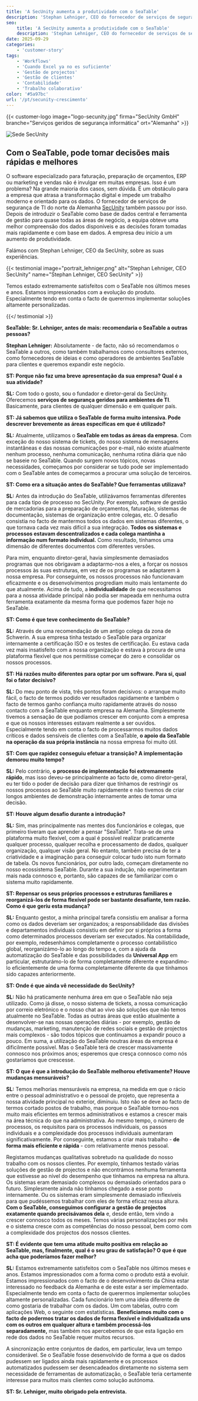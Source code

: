 ```yaml
---
title: 'A SecUnity aumenta a produtividade com o SeaTable'
description: 'Stephan Lehniger, CEO do fornecedor de serviços de segurança de TI SecUnity, fala numa entrevista sobre as suas experiências com o SeaTable e os motivos da mudança.'
seo:
    title: 'A SecUnity aumenta a produtividade com o SeaTable'
    description: 'Stephan Lehniger, CEO do fornecedor de serviços de segurança de TI SecUnity, fala numa entrevista sobre as suas experiências com o SeaTable e os motivos da mudança.'
date: 2025-09-29
categories:
    - 'customer-story'
tags:
    - 'Workflows'
    - 'Cuando Excel ya no es suficiente'
    - 'Gestão de projectos'
    - 'Gestão de clientes'
    - 'Contabilidade'
    - 'Trabalho colaborativo'
color: '#5a97bc'
url: '/pt/secunity-crescimento'
---
```


{{< customer-logo image="logo-secunity.jpg" firma="SecUnity GmbH" branche="Serviços geridos de segurança informática" ort="Alemanha" >}}

![Sede SecUnity](secunity.png)

## Com o SeaTable, pode tomar decisões mais rápidas e melhores

O software especializado para faturação, preparação de orçamentos, ERP ou marketing e vendas não é invulgar em muitas empresas. Isso é um problema? Na grande maioria dos casos, sem dúvida. É um obstáculo para a empresa que atrasa a transformação digital e impede um trabalho moderno e orientado para os dados. O fornecedor de serviços de segurança de TI do norte da Alemanha [SecUnity](https://secunity.global/) também passou por isso. Depois de introduzir o SeaTable como base de dados central e ferramenta de gestão para quase todas as áreas de negócio, a equipa obteve uma melhor compreensão dos dados disponíveis e as decisões foram tomadas mais rapidamente e com base em dados. A empresa deu início a um aumento de produtividade.

Falámos com Stephan Lehniger, CEO da SecUnity, sobre as suas experiências.

{{< testimonial image="portrait_lehniger.png" alt="Stephan Lehniger, CEO SecUnity" name="Stephan Lehniger, CEO SecUnity" >}}

Temos estado extremamente satisfeitos com o SeaTable nos últimos meses e anos. Estamos impressionados com a evolução do produto. Especialmente tendo em conta o facto de querermos implementar soluções altamente personalizadas.

{{</ testimonial >}}

**SeaTable: Sr. Lehniger, antes de mais: recomendaria o SeaTable a outras pessoas?**

**Stephan Lehniger:** Absolutamente - de facto, não só recomendamos o SeaTable a outros, como também trabalhamos como consultores externos, como fornecedores de ideias e como operadores de ambientes SeaTable para clientes e queremos expandir este negócio.

**ST: Porque não faz uma breve apresentação da sua empresa? Qual é a sua atividade?**

**SL:** Com todo o gosto, sou o fundador e diretor-geral da SecUnity. Oferecemos **serviços de segurança geridos para ambientes de TI**. Basicamente, para clientes de qualquer dimensão e em qualquer país.

**ST: Já sabemos que utiliza o SeaTable de forma muito intensiva. Pode descrever brevemente as áreas específicas em que é utilizado?**

**SL:** Atualmente, utilizamos o **SeaTable em todas as áreas da empresa.** Com exceção do nosso sistema de tickets, do nosso sistema de mensagens instantâneas e das nossas comunicações por e-mail, não existe atualmente nenhum processo, nenhuma comunicação, nenhuma rotina diária que não se baseie no SeaTable. Quando surgem novos tópicos, novas necessidades, começamos por considerar se tudo pode ser implementado com o SeaTable antes de começarmos a procurar uma solução de terceiros.

**ST: Como era a situação antes do SeaTable? Que ferramentas utilizava?**

**SL:** Antes da introdução do SeaTable, utilizávamos ferramentas diferentes para cada tipo de processo no SecUnity. Por exemplo, software de gestão de mercadorias para a preparação de orçamentos, faturação, sistemas de documentação, sistemas de organização entre colegas, etc. O desafio consistia no facto de mantermos todos os dados em sistemas diferentes, o que tornava cada vez mais difícil a sua integração. **Todos os sistemas e processos estavam descentralizados e cada colega mantinha a informação num formato individual.** Como resultado, tínhamos uma dimensão de diferentes documentos com diferentes versões.

Para mim, enquanto diretor-geral, havia simplesmente demasiados programas que nos obrigavam a adaptarmo-nos a eles, a forçar os nossos processos às suas estruturas, em vez de os programas se adaptarem à nossa empresa. Por conseguinte, os nossos processos não funcionavam eficazmente e os desenvolvimentos progrediam muito mais lentamente do que atualmente. Acima de tudo, a **individualidade** de que necessitamos para a nossa atividade principal não podia ser mapeada em nenhuma outra ferramenta exatamente da mesma forma que podemos fazer hoje no SeaTable.

**ST: Como é que teve conhecimento do SeaTable?**

**SL:** Através de uma recomendação de um antigo colega da zona de Schwerin. A sua empresa tinha testado o SeaTable para organizar internamente a certificação ISO e os testes de certificação. Eu estava cada vez mais insatisfeito com a nossa organização e estava à procura de uma plataforma flexível que nos permitisse começar do zero e consolidar os nossos processos.

**ST: Há razões muito diferentes para optar por um software. Para si, qual foi o fator decisivo?**

**SL:** Do meu ponto de vista, três pontos foram decisivos: o arranque muito fácil, o facto de termos podido ver resultados rapidamente e também o facto de termos ganho confiança muito rapidamente através do nosso contacto com a SeaTable enquanto empresa na Alemanha. Simplesmente tivemos a sensação de que podíamos crescer em conjunto com a empresa e que os nossos interesses estavam realmente a ser ouvidos. Especialmente tendo em conta o facto de processarmos muitos dados críticos e dados sensíveis de clientes com a SeaTable, **o apoio da SeaTable na operação da sua própria instância** na nossa empresa foi muito útil.

**ST: Com que rapidez conseguiu efetuar a transição? A implementação demorou muito tempo?**

**SL:** Pelo contrário, **o processo de implementação foi extremamente rápido**, mas isso deveu-se principalmente ao facto de, como diretor-geral, eu ter tido o poder de decisão para dizer que tínhamos de restringir os nossos processos ao SeaTable muito rapidamente e não tivemos de criar longos ambientes de demonstração internamente antes de tomar uma decisão.

**ST: Houve algum desafio durante a introdução?**

**SL:** Sim, mas principalmente nas mentes dos funcionários e colegas, que primeiro tiveram que aprender a pensar "SeaTable". Trata-se de uma plataforma muito flexível, com a qual é possível realizar praticamente qualquer processo, qualquer recolha e processamento de dados, qualquer organização, qualquer visão geral. No entanto, também precisa de ter a criatividade e a imaginação para conseguir colocar tudo isto num formato de tabela. Os novos funcionários, por outro lado, começam diretamente no nosso ecossistema SeaTable. Durante a sua indução, não experimentaram mais nada connosco e, portanto, são capazes de se familiarizar com o sistema muito rapidamente.

**ST: Repensar os seus próprios processos e estruturas familiares e reorganizá-los de forma flexível pode ser bastante desafiante, tem razão. Como é que geriu esta mudança?**

**SL:** Enquanto gestor, a minha principal tarefa consistiu em analisar a forma como os dados deveriam ser organizados; a responsabilidade das divisões e departamentos individuais consistiu em definir por si próprios a forma como determinados processos deveriam ser executados. Na contabilidade, por exemplo, redesenhámos completamente o processo contabilístico global, reorganizámo-lo ao longo do tempo e, com a ajuda da automatização do SeaTable e das possibilidades da **Universal App** em particular, estruturámo-lo de forma completamente diferente e expandimo-lo eficientemente de uma forma completamente diferente da que tínhamos sido capazes anteriormente.

**ST: Onde é que ainda vê necessidade do SecUnity?**

**SL:** Não há praticamente nenhuma área em que o SeaTable não seja utilizado. Como já disse, o nosso sistema de tickets, a nossa comunicação por correio eletrónico e o nosso chat ao vivo são soluções que não temos atualmente no SeaTable. Todas as outras áreas que estão atualmente a desenvolver-se nas nossas operações diárias - por exemplo, gestão de mudanças, marketing, manutenção de redes sociais e gestão de projectos mais complexos - são todos tópicos que continuamos a expandir pouco a pouco. Em suma, a utilização do SeaTable noutras áreas da empresa é dificilmente possível. Mas o SeaTable terá de crescer massivamente connosco nos próximos anos; esperemos que cresça connosco como nós gostaríamos que crescesse.

**ST: O que é que a introdução do SeaTable melhorou efetivamente? Houve mudanças mensuráveis?**

**SL:** Temos melhorias mensuráveis na empresa, na medida em que o rácio entre o pessoal administrativo e o pessoal de projeto, que representa a nossa atividade principal no exterior, diminuiu. Isto não se deve ao facto de termos cortado postos de trabalho, mas porque o SeaTable tornou-nos muito mais eficientes em termos administrativos e estamos a crescer mais na área técnica do que na administrativa. Ao mesmo tempo, o número de processos, os requisitos para os processos individuais, os passos individuais e a complexidade dos processos individuais aumentaram significativamente. Por conseguinte, estamos a criar mais trabalho - **de forma mais eficiente e rápida** - com relativamente menos pessoal.

Registamos mudanças qualitativas sobretudo na qualidade do nosso trabalho com os nossos clientes. Por exemplo, tínhamos testado várias soluções de gestão de projectos e não encontrámos nenhuma ferramenta que estivesse ao nível do desempenho que tínhamos na empresa na altura. Os sistemas eram demasiado complexos ou demasiado orientados para o futuro. Simplesmente ainda não tínhamos chegado a esse ponto internamente. Ou os sistemas eram simplesmente demasiado inflexíveis para que pudéssemos trabalhar com eles de forma eficaz nessa altura. **Com o SeaTable, conseguimos configurar a gestão de projectos exatamente quando precisávamos dela** e, desde então, tem vindo a crescer connosco todos os meses. Temos várias personalizações por mês e o sistema cresce com as competências do nosso pessoal, bem como com a complexidade dos projectos dos nossos clientes.


**ST: É evidente que tem uma atitude muito positiva em relação ao SeaTable, mas, finalmente, qual é o seu grau de satisfação? O que é que acha que poderíamos fazer melhor?**

**SL:** Estamos extremamente satisfeitos com o SeaTable nos últimos meses e anos. Estamos impressionados com a forma como o produto está a evoluir. Estamos impressionados com o facto de o desenvolvimento da China estar interessado no feedback da Alemanha e de este estar a ser implementado. Especialmente tendo em conta o facto de querermos implementar soluções altamente personalizadas. Cada funcionário tem uma ideia diferente de como gostaria de trabalhar com os dados. Um com tabelas, outro com aplicações Web, o seguinte com estatísticas. **Beneficiamos muito com o facto de podermos tratar os dados de forma flexível e individualizada uns com os outros em qualquer altura e também processá-los separadamente,** mas também nos apercebemos de que esta ligação em rede dos dados no SeaTable requer muitos recursos.

A sincronização entre conjuntos de dados, em particular, leva um tempo considerável. Se o SeaTable fosse desenvolvido de forma a que os dados pudessem ser ligados ainda mais rapidamente e os processos automatizados pudessem ser desencadeados diretamente no sistema sem necessidade de ferramentas de automatização, o SeaTable teria certamente interesse para muitos mais clientes como solução autónoma.

**ST: Sr. Lehniger, muito obrigado pela entrevista.**